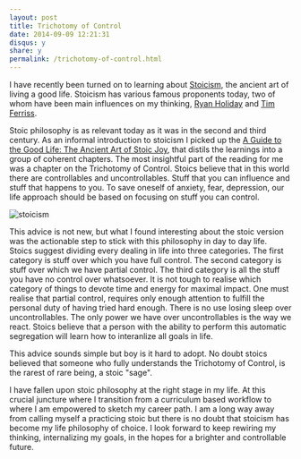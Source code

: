 ```yaml
---
layout: post
title: Trichotomy of Control
date: 2014-09-09 12:21:31
disqus: y
share: y
permalink: /trichotomy-of-control.html
---
```



I have recently been turned on to learning about [Stoicism](http://en.wikipedia.org/wiki/Stoicism), the ancient art of living a good life. Stoicism has various famous proponents today, two of whom have been main influences on my thinking, [Ryan Holiday](http://www.ryanholiday.net/) and [Tim Ferriss](http://fourhourworkweek.com/blog/). 

Stoic philosophy is as relevant today as it was in the second and third century. As an informal introduction to stoicism I picked up the [A Guide to the Good Life: The Ancient Art of Stoic Joy](http://www.amazon.ca/Guide-Good-Life-Ancient-Stoic/dp/0195374614), that distils the learnings into a group of coherent chapters. The most insightful part of the reading for me was a chapter on the Trichotomy of Control. Stoics believe that in this world there are controllables and uncontrollables. Stuff that you can influence and stuff that happens to you. To save oneself of anxiety, fear, depression, our life approach should be based on focusing on stuff you can control. 

![stoicism](http://poignantboy.files.wordpress.com/2012/08/zenoillustration1.jpg)

This advice is not new, but what I found interesting about the stoic version was the actionable step to stick with this philosophy in day to day life. Stoics suggest dividing every dealing in life into three categories. The first category is stuff over which you have full control. The second category is stuff over which we have partial control. The third category is all the stuff  you have no control over whatsoever. It is not tough to realise which category of things to devote time and energy for maximal impact.  One must realise that partial control, requires only enough attention to fulfill the personal duty of having tried hard enough. There is no use losing sleep over uncontrollables. The only power we have over uncontrollables is the way we react. Stoics believe that a person with the ability to perform this automatic segregation will learn how to interanlize all goals in life. 

This advice sounds simple but boy is it hard to adopt. No doubt stoics believed that someone who fully understands the Trichotomy of Control, is the rarest of rare being, a stoic "sage". 

I have fallen upon stoic philosophy at the right stage in my life. At this crucial juncture where I transition from a curriculum based workflow to where I am empowered to sketch my career path. I am a long way away from calling myself a practicing stoic but there is no doubt that stoicism has become my life philosophy of choice. I look forward to keep rewiring my thinking, internalizing my goals, in the hopes for a brighter and controllable future. 